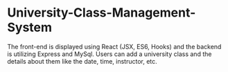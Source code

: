 # University-Class-Management-System

The front-end is displayed using React (JSX, ES6, Hooks) and the backend is utilizing Express and MySql.
Users can add a university class and the details about them like the date, time, instructor, etc.
